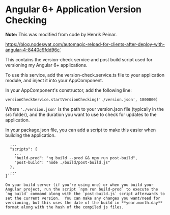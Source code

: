 # Angular 6+ Application Version Checking

**Note:** This was modified from code by Henrik Peinar.

https://blog.nodeswat.com/automagic-reload-for-clients-after-deploy-with-angular-4-8440c9fdd96c`

This contains the version-check service and post build script used for versioning my Angular 6+ applications.

To use this service, add the version-check.service.ts file to your application module, and inject it into your AppComponent.  

In your AppComponent's constructor, add the following line:

`versionCheckService.startVersionChecking('./version.json', 1800000)`

Where `'./version.json'` is the path to your version.json file (typically in the src folder), and the duration you want to use to check for updates to the application.

In your package.json file, you can add a script to make this easier when building the application.

```{
  ...
  "scripts": {
    ...
    "build-prod": "ng build --prod && npm run post-build",
    "post-build": "node ./build/post-build.js"
  },
  ...
}```

On your build server (if you're using one) or when you build your Angular project, run the script `npm run build-prod` to execute the `ng build` command along with the `post-build.js` script afterwards to set the current version.  You can make any changes you want/need for versioning, but this uses the date of the build in **year.month.day** format along with the hash of the compiled js files.

